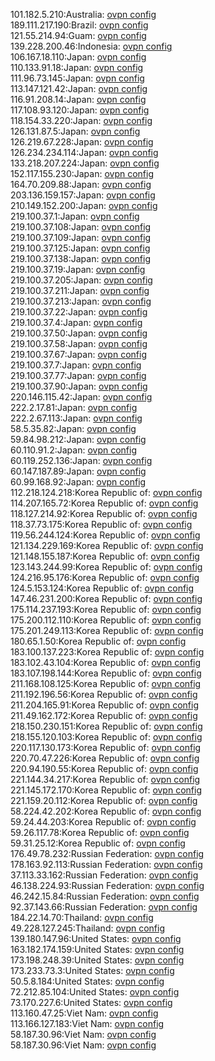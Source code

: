 101.182.5.210:Australia: [ovpn config](vpn/101_182_5_210.ovpn)  
189.111.217.190:Brazil: [ovpn config](vpn/189_111_217_190.ovpn)  
121.55.214.94:Guam: [ovpn config](vpn/121_55_214_94.ovpn)  
139.228.200.46:Indonesia: [ovpn config](vpn/139_228_200_46.ovpn)  
106.167.18.110:Japan: [ovpn config](vpn/106_167_18_110.ovpn)  
110.133.91.18:Japan: [ovpn config](vpn/110_133_91_18.ovpn)  
111.96.73.145:Japan: [ovpn config](vpn/111_96_73_145.ovpn)  
113.147.121.42:Japan: [ovpn config](vpn/113_147_121_42.ovpn)  
116.91.208.14:Japan: [ovpn config](vpn/116_91_208_14.ovpn)  
117.108.93.120:Japan: [ovpn config](vpn/117_108_93_120.ovpn)  
118.154.33.220:Japan: [ovpn config](vpn/118_154_33_220.ovpn)  
126.131.87.5:Japan: [ovpn config](vpn/126_131_87_5.ovpn)  
126.219.67.228:Japan: [ovpn config](vpn/126_219_67_228.ovpn)  
126.234.234.114:Japan: [ovpn config](vpn/126_234_234_114.ovpn)  
133.218.207.224:Japan: [ovpn config](vpn/133_218_207_224.ovpn)  
152.117.155.230:Japan: [ovpn config](vpn/152_117_155_230.ovpn)  
164.70.209.88:Japan: [ovpn config](vpn/164_70_209_88.ovpn)  
203.136.159.157:Japan: [ovpn config](vpn/203_136_159_157.ovpn)  
210.149.152.200:Japan: [ovpn config](vpn/210_149_152_200.ovpn)  
219.100.37.1:Japan: [ovpn config](vpn/219_100_37_1.ovpn)  
219.100.37.108:Japan: [ovpn config](vpn/219_100_37_108.ovpn)  
219.100.37.109:Japan: [ovpn config](vpn/219_100_37_109.ovpn)  
219.100.37.125:Japan: [ovpn config](vpn/219_100_37_125.ovpn)  
219.100.37.138:Japan: [ovpn config](vpn/219_100_37_138.ovpn)  
219.100.37.19:Japan: [ovpn config](vpn/219_100_37_19.ovpn)  
219.100.37.205:Japan: [ovpn config](vpn/219_100_37_205.ovpn)  
219.100.37.211:Japan: [ovpn config](vpn/219_100_37_211.ovpn)  
219.100.37.213:Japan: [ovpn config](vpn/219_100_37_213.ovpn)  
219.100.37.22:Japan: [ovpn config](vpn/219_100_37_22.ovpn)  
219.100.37.4:Japan: [ovpn config](vpn/219_100_37_4.ovpn)  
219.100.37.50:Japan: [ovpn config](vpn/219_100_37_50.ovpn)  
219.100.37.58:Japan: [ovpn config](vpn/219_100_37_58.ovpn)  
219.100.37.67:Japan: [ovpn config](vpn/219_100_37_67.ovpn)  
219.100.37.7:Japan: [ovpn config](vpn/219_100_37_7.ovpn)  
219.100.37.77:Japan: [ovpn config](vpn/219_100_37_77.ovpn)  
219.100.37.90:Japan: [ovpn config](vpn/219_100_37_90.ovpn)  
220.146.115.42:Japan: [ovpn config](vpn/220_146_115_42.ovpn)  
222.2.17.81:Japan: [ovpn config](vpn/222_2_17_81.ovpn)  
222.2.67.113:Japan: [ovpn config](vpn/222_2_67_113.ovpn)  
58.5.35.82:Japan: [ovpn config](vpn/58_5_35_82.ovpn)  
59.84.98.212:Japan: [ovpn config](vpn/59_84_98_212.ovpn)  
60.110.91.2:Japan: [ovpn config](vpn/60_110_91_2.ovpn)  
60.119.252.136:Japan: [ovpn config](vpn/60_119_252_136.ovpn)  
60.147.187.89:Japan: [ovpn config](vpn/60_147_187_89.ovpn)  
60.99.168.92:Japan: [ovpn config](vpn/60_99_168_92.ovpn)  
112.218.124.218:Korea Republic of: [ovpn config](vpn/112_218_124_218.ovpn)  
114.207.165.72:Korea Republic of: [ovpn config](vpn/114_207_165_72.ovpn)  
118.127.214.92:Korea Republic of: [ovpn config](vpn/118_127_214_92.ovpn)  
118.37.73.175:Korea Republic of: [ovpn config](vpn/118_37_73_175.ovpn)  
119.56.244.124:Korea Republic of: [ovpn config](vpn/119_56_244_124.ovpn)  
121.134.229.169:Korea Republic of: [ovpn config](vpn/121_134_229_169.ovpn)  
121.148.155.187:Korea Republic of: [ovpn config](vpn/121_148_155_187.ovpn)  
123.143.244.99:Korea Republic of: [ovpn config](vpn/123_143_244_99.ovpn)  
124.216.95.176:Korea Republic of: [ovpn config](vpn/124_216_95_176.ovpn)  
124.5.153.124:Korea Republic of: [ovpn config](vpn/124_5_153_124.ovpn)  
147.46.231.200:Korea Republic of: [ovpn config](vpn/147_46_231_200.ovpn)  
175.114.237.193:Korea Republic of: [ovpn config](vpn/175_114_237_193.ovpn)  
175.200.112.110:Korea Republic of: [ovpn config](vpn/175_200_112_110.ovpn)  
175.201.249.113:Korea Republic of: [ovpn config](vpn/175_201_249_113.ovpn)  
180.65.1.50:Korea Republic of: [ovpn config](vpn/180_65_1_50.ovpn)  
183.100.137.223:Korea Republic of: [ovpn config](vpn/183_100_137_223.ovpn)  
183.102.43.104:Korea Republic of: [ovpn config](vpn/183_102_43_104.ovpn)  
183.107.198.144:Korea Republic of: [ovpn config](vpn/183_107_198_144.ovpn)  
211.168.108.125:Korea Republic of: [ovpn config](vpn/211_168_108_125.ovpn)  
211.192.196.56:Korea Republic of: [ovpn config](vpn/211_192_196_56.ovpn)  
211.204.165.91:Korea Republic of: [ovpn config](vpn/211_204_165_91.ovpn)  
211.49.162.172:Korea Republic of: [ovpn config](vpn/211_49_162_172.ovpn)  
218.150.230.151:Korea Republic of: [ovpn config](vpn/218_150_230_151.ovpn)  
218.155.120.103:Korea Republic of: [ovpn config](vpn/218_155_120_103.ovpn)  
220.117.130.173:Korea Republic of: [ovpn config](vpn/220_117_130_173.ovpn)  
220.70.47.226:Korea Republic of: [ovpn config](vpn/220_70_47_226.ovpn)  
220.94.190.55:Korea Republic of: [ovpn config](vpn/220_94_190_55.ovpn)  
221.144.34.217:Korea Republic of: [ovpn config](vpn/221_144_34_217.ovpn)  
221.145.172.170:Korea Republic of: [ovpn config](vpn/221_145_172_170.ovpn)  
221.159.20.112:Korea Republic of: [ovpn config](vpn/221_159_20_112.ovpn)  
58.224.42.202:Korea Republic of: [ovpn config](vpn/58_224_42_202.ovpn)  
59.24.44.203:Korea Republic of: [ovpn config](vpn/59_24_44_203.ovpn)  
59.26.117.78:Korea Republic of: [ovpn config](vpn/59_26_117_78.ovpn)  
59.31.25.12:Korea Republic of: [ovpn config](vpn/59_31_25_12.ovpn)  
176.49.78.232:Russian Federation: [ovpn config](vpn/176_49_78_232.ovpn)  
178.163.92.113:Russian Federation: [ovpn config](vpn/178_163_92_113.ovpn)  
37.113.33.162:Russian Federation: [ovpn config](vpn/37_113_33_162.ovpn)  
46.138.224.93:Russian Federation: [ovpn config](vpn/46_138_224_93.ovpn)  
46.242.15.84:Russian Federation: [ovpn config](vpn/46_242_15_84.ovpn)  
92.37.143.66:Russian Federation: [ovpn config](vpn/92_37_143_66.ovpn)  
184.22.14.70:Thailand: [ovpn config](vpn/184_22_14_70.ovpn)  
49.228.127.245:Thailand: [ovpn config](vpn/49_228_127_245.ovpn)  
139.180.147.96:United States: [ovpn config](vpn/139_180_147_96.ovpn)  
163.182.174.159:United States: [ovpn config](vpn/163_182_174_159.ovpn)  
173.198.248.39:United States: [ovpn config](vpn/173_198_248_39.ovpn)  
173.233.73.3:United States: [ovpn config](vpn/173_233_73_3.ovpn)  
50.5.8.184:United States: [ovpn config](vpn/50_5_8_184.ovpn)  
72.212.85.104:United States: [ovpn config](vpn/72_212_85_104.ovpn)  
73.170.227.6:United States: [ovpn config](vpn/73_170_227_6.ovpn)  
113.160.47.25:Viet Nam: [ovpn config](vpn/113_160_47_25.ovpn)  
113.166.127.183:Viet Nam: [ovpn config](vpn/113_166_127_183.ovpn)  
58.187.30.96:Viet Nam: [ovpn config](vpn/58_187_30_96.ovpn)  
58.187.30.96:Viet Nam: [ovpn config](vpn/58_187_30_96.ovpn)  
